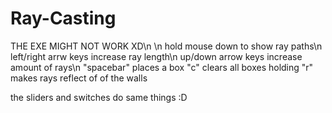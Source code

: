 # Ray-Casting
THE EXE MIGHT NOT WORK XD\n
\n
hold mouse down to show ray paths\n
left/right arrw keys increase ray length\n
up/down arrow keys increase amount of rays\n
"spacebar" places a box
"c" clears all boxes
holding "r" makes rays reflect of of the walls

the sliders and switches do same things :D

